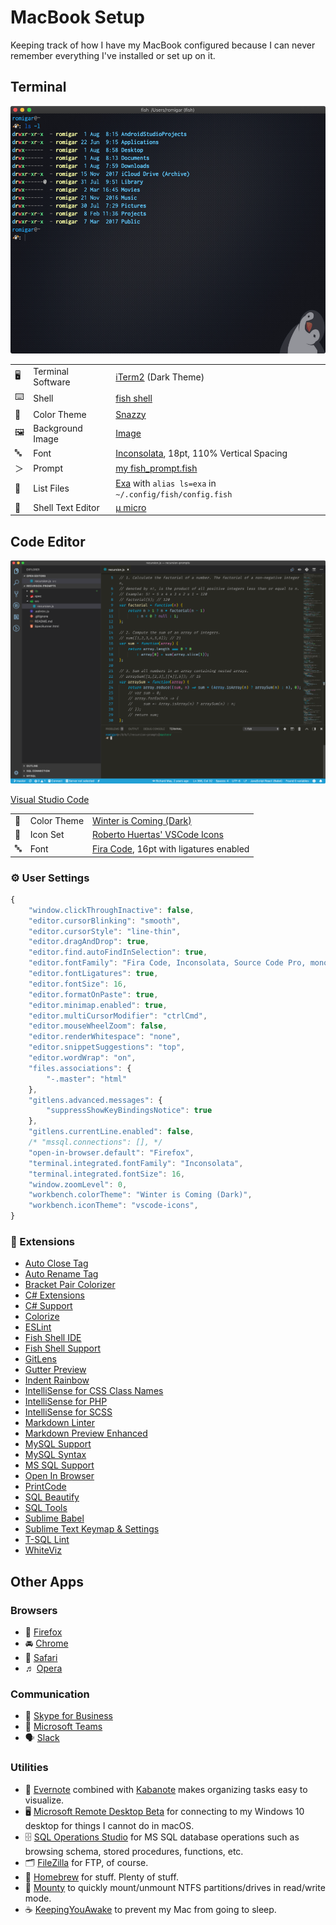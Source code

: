 # MacBook Setup

Keeping track of how I have my MacBook configured because I can never remember everything I've installed or set up on it.

## Terminal

![Terminal Screenshot](./images/iterm.png)

|    |                  |       |
|----|------------------|-------|
| 🖥 | Terminal Software| [iTerm2](https://www.iterm2.com) (Dark Theme)
| ⌨️ | Shell            | [fish shell](https://fishshell.com)
| 🎨 | Color Theme      | [Snazzy](https://github.com/sindresorhus/iterm2-snazzy)
| 🖼 | Background Image | [Image](./images/carbon_fiber_penguin.png)
| 🔤 | Font             | [Inconsolata](https://fonts.google.com/specimen/Inconsolata), 18pt, 110% Vertical Spacing
| ＞ | Prompt            | [my fish_prompt.fish](https://github.com/aromig/dotfiles/blob/master/fish/functions/fish_prompt.fish)
| 📂 | List Files       | [Exa](https://github.com/ogham/exa) with `alias ls=exa` in `~/.config/fish/config.fish`
| 📝 | Shell Text Editor| [µ micro](https://github.com/zyedidia/micro)

## Code Editor

![VS Code Screenshot](./images/vscode.png)

[Visual Studio Code](https://code.visualstudio.com)

|    |                  |       |
|----|------------------|-------|
| 🎨 | Color Theme      | [Winter is Coming (Dark)](https://marketplace.visualstudio.com/items?itemName=johnpapa.winteriscoming)
| 🐧 | Icon Set         | [Roberto Huertas' VSCode Icons](https://marketplace.visualstudio.com/items?itemName=robertohuertasm.vscode-icons)
| 🔤 | Font             | [Fira Code](https://github.com/tonsky/FiraCode), 16pt with ligatures enabled

### ⚙️ User Settings

```javascript
{
    "window.clickThroughInactive": false,
    "editor.cursorBlinking": "smooth",
    "editor.cursorStyle": "line-thin",
    "editor.dragAndDrop": true,
    "editor.find.autoFindInSelection": true,
    "editor.fontFamily": "Fira Code, Inconsolata, Source Code Pro, monospace",
    "editor.fontLigatures": true,
    "editor.fontSize": 16,
    "editor.formatOnPaste": true,
    "editor.minimap.enabled": true,
    "editor.multiCursorModifier": "ctrlCmd",
    "editor.mouseWheelZoom": false,
    "editor.renderWhitespace": "none",
    "editor.snippetSuggestions": "top",
    "editor.wordWrap": "on",
    "files.associations": {
        "-.master": "html"
    },
    "gitlens.advanced.messages": {
        "suppressShowKeyBindingsNotice": true
    },
    "gitlens.currentLine.enabled": false,
    /* "mssql.connections": [], */
    "open-in-browser.default": "Firefox",
    "terminal.integrated.fontFamily": "Inconsolata",
    "terminal.integrated.fontSize": 16,
    "window.zoomLevel": 0,
    "workbench.colorTheme": "Winter is Coming (Dark)",
    "workbench.iconTheme": "vscode-icons",
}
```

### 🔌 Extensions

- [Auto Close Tag](https://marketplace.visualstudio.com/items?itemName=formulahendry.auto-close-tag)
- [Auto Rename Tag](https://marketplace.visualstudio.com/items?itemName=formulahendry.auto-rename-tag)
- [Bracket Pair Colorizer](https://marketplace.visualstudio.com/items?itemName=CoenraadS.bracket-pair-colorizer)
- [C# Extensions](https://marketplace.visualstudio.com/items?itemName=jchannon.csharpextensions)
- [C# Support](https://marketplace.visualstudio.com/items?itemName=ms-vscode.csharp)
- [Colorize](https://marketplace.visualstudio.com/items?itemName=kamikillerto.vscode-colorize)
- [ESLint](https://marketplace.visualstudio.com/items?itemName=dbaeumer.vscode-eslint)
- [Fish Shell IDE](https://marketplace.visualstudio.com/items?itemName=lunaryorn.fish-ide)
- [Fish Shell Support](https://marketplace.visualstudio.com/items?itemName=TeddyDD.fish)
- [GitLens](https://marketplace.visualstudio.com/items?itemName=eamodio.gitlens)
- [Gutter Preview](https://marketplace.visualstudio.com/items?itemName=kisstkondoros.vscode-gutter-preview)
- [Indent Rainbow](https://marketplace.visualstudio.com/items?itemName=oderwat.indent-rainbow)
- [IntelliSense for CSS Class Names](https://marketplace.visualstudio.com/items?itemName=Zignd.html-css-class-completion)
- [IntelliSense for PHP](https://marketplace.visualstudio.com/items?itemName=felixfbecker.php-intellisense)
- [IntelliSense for SCSS](https://marketplace.visualstudio.com/items?itemName=mrmlnc.vscode-scss)
- [Markdown Linter](https://marketplace.visualstudio.com/items?itemName=DavidAnson.vscode-markdownlint)
- [Markdown Preview Enhanced](https://marketplace.visualstudio.com/items?itemName=shd101wyy.markdown-preview-enhanced)
- [MySQL Support](https://marketplace.visualstudio.com/items?itemName=formulahendry.vscode-mysql)
- [MySQL Syntax](https://marketplace.visualstudio.com/items?itemName=jakebathman.mysql-syntax)
- [MS SQL Support](https://marketplace.visualstudio.com/items?itemName=ms-mssql.mssql)
- [Open In Browser](https://marketplace.visualstudio.com/items?itemName=techer.open-in-browser)
- [PrintCode](https://marketplace.visualstudio.com/items?itemName=nobuhito.printcode)
- [SQL Beautify](https://marketplace.visualstudio.com/items?itemName=sensourceinc.vscode-sql-beautify)
- [SQL Tools](https://marketplace.visualstudio.com/items?itemName=mtxr.sqltools)
- [Sublime Babel](https://marketplace.visualstudio.com/items?itemName=joshpeng.sublime-babel-vscode)
- [Sublime Text Keymap & Settings](https://marketplace.visualstudio.com/items?itemName=ms-vscode.sublime-keybindings)
- [T-SQL Lint](https://marketplace.visualstudio.com/items?itemName=tsqllint.tsqllint)
- [WhiteViz](https://marketplace.visualstudio.com/items?itemName=spywhere.whiteviz)

## Other Apps

### Browsers

- 🦊 [Firefox](https://www.mozilla.org/en-US/firefox/new/)
- 🚘 [Chrome](https://www.google.com/chrome/)
- 🦁 [Safari](https://www.apple.com/safari/)
- ♬ [Opera](https://www.opera.com/)

### Communication

- 💬 [Skype for Business](https://www.microsoft.com/en-us/download/details.aspx?id=54108)
- 💼 [Microsoft Teams](https://products.office.com/en-us/microsoft-teams/group-chat-software)
- 🗣 [Slack](https://www.google.com/url?sa=t&rct=j&q=&esrc=s&source=web&cd=3&cad=rja&uact=8&ved=2ahUKEwi9zcHQh8zcAhVFKqwKHd0VBJ4QjBAwAnoECAMQDQ&url=https%3A%2F%2Fslack.com%2Fdownloads%2Fosx&usg=AOvVaw3NrsHpKA1Xj4KjSR7e0Jpk)

### Utilities

- 📗 [Evernote](https://www.evernote.com) combined with [Kabanote](https://www.kanbanote.com) makes organizing tasks easy to visualize.
- 🖥 [Microsoft Remote Desktop Beta](https://www.google.com/url?sa=t&rct=j&q=&esrc=s&source=web&cd=4&cad=rja&uact=8&ved=2ahUKEwjx2aSVgczcAhUMHqwKHZz-BDcQFjADegQIAxAB&url=https%3A%2F%2Frink.hockeyapp.net%2Fapps%2F5e0c144289a51fca2d3bfa39ce7f2b06%2F&usg=AOvVaw0uwTXKscOh-IrYbWsguK2t) for connecting to my Windows 10 desktop for things I cannot do in macOS.
- 🗄 [SQL Operations Studio](https://docs.microsoft.com/en-us/sql/sql-operations-studio/download?view=sql-server-2017) for MS SQL database operations such as browsing schema, stored procedures, functions, etc.
- 🗂 [FileZilla](https://filezilla-project.org) for FTP, of course.
- 🍺 [Homebrew](https://brew.sh/) for stuff. Plenty of stuff.
- 💾 [Mounty](http://enjoygineering.com/mounty/) to quickly mount/unmount NTFS partitions/drives in read/write mode.
- ☕️ [KeepingYouAwake](https://github.com/newmarcel/KeepingYouAwake) to prevent my Mac from going to sleep.